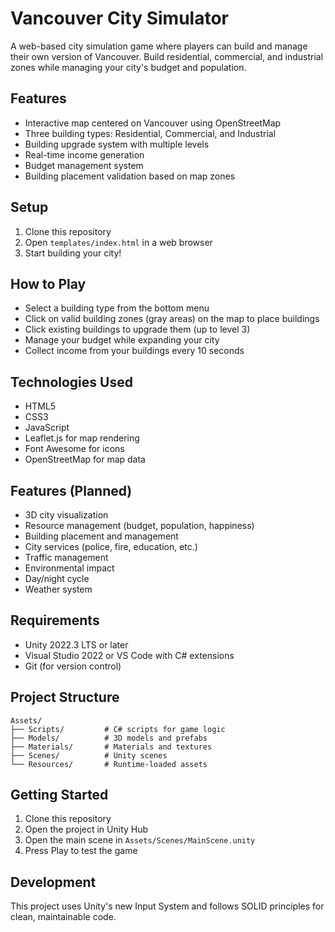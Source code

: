 # Vancouver City Simulator

A web-based city simulation game where players can build and manage their own version of Vancouver. Build residential, commercial, and industrial zones while managing your city's budget and population.

## Features

- Interactive map centered on Vancouver using OpenStreetMap
- Three building types: Residential, Commercial, and Industrial
- Building upgrade system with multiple levels
- Real-time income generation
- Budget management system
- Building placement validation based on map zones

## Setup

1. Clone this repository
2. Open `templates/index.html` in a web browser
3. Start building your city!

## How to Play

- Select a building type from the bottom menu
- Click on valid building zones (gray areas) on the map to place buildings
- Click existing buildings to upgrade them (up to level 3)
- Manage your budget while expanding your city
- Collect income from your buildings every 10 seconds

## Technologies Used

- HTML5
- CSS3
- JavaScript
- Leaflet.js for map rendering
- Font Awesome for icons
- OpenStreetMap for map data

## Features (Planned)
- 3D city visualization
- Resource management (budget, population, happiness)
- Building placement and management
- City services (police, fire, education, etc.)
- Traffic management
- Environmental impact
- Day/night cycle
- Weather system

## Requirements
- Unity 2022.3 LTS or later
- Visual Studio 2022 or VS Code with C# extensions
- Git (for version control)

## Project Structure
```
Assets/
├── Scripts/         # C# scripts for game logic
├── Models/          # 3D models and prefabs
├── Materials/       # Materials and textures
├── Scenes/          # Unity scenes
└── Resources/       # Runtime-loaded assets
```

## Getting Started
1. Clone this repository
2. Open the project in Unity Hub
3. Open the main scene in `Assets/Scenes/MainScene.unity`
4. Press Play to test the game

## Development
This project uses Unity's new Input System and follows SOLID principles for clean, maintainable code. 
